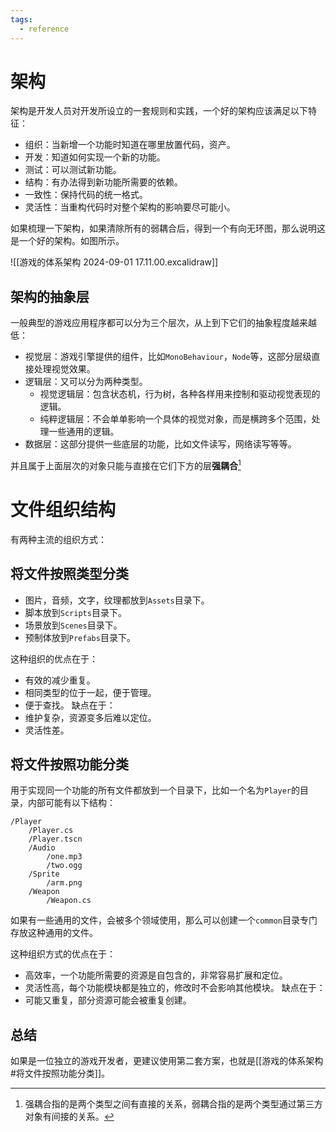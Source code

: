 ```yaml
---
tags:
  - reference
---
```

# 架构

架构是开发人员对开发所设立的一套规则和实践，一个好的架构应该满足以下特征：

- 组织：当新增一个功能时知道在哪里放置代码，资产。
- 开发：知道如何实现一个新的功能。
- 测试：可以测试新功能。
- 结构：有办法得到新功能所需要的依赖。
- 一致性：保持代码的统一格式。
- 灵活性：当重构代码时对整个架构的影响要尽可能小。

如果梳理一下架构，如果清除所有的弱耦合后，得到一个有向无环图，那么说明这是一个好的架构。如图所示。

![[游戏的体系架构 2024-09-01 17.11.00.excalidraw]]

## 架构的抽象层

一般典型的游戏应用程序都可以分为三个层次，从上到下它们的抽象程度越来越低：

- 视觉层：游戏引擎提供的组件，比如`MonoBehaviour`，`Node`等，这部分层级直接处理视觉效果。
- 逻辑层：又可以分为两种类型。
	- 视觉逻辑层：包含状态机，行为树，各种各样用来控制和驱动视觉表现的逻辑。
	- 纯粹逻辑层：不会单单影响一个具体的视觉对象，而是横跨多个范围，处理一些通用的逻辑。
- 数据层：这部分提供一些底层的功能，比如文件读写，网络读写等等。

并且属于上面层次的对象只能与直接在它们下方的层**强耦合**[^1]

# 文件组织结构

有两种主流的组织方式：
## 将文件按照类型分类

- 图片，音频，文字，纹理都放到`Assets`目录下。
- 脚本放到`Scripts`目录下。
- 场景放到`Scenes`目录下。
- 预制体放到`Prefabs`目录下。

这种组织的优点在于：
- 有效的减少重复。
- 相同类型的位于一起，便于管理。
- 便于查找。
缺点在于：
- 维护复杂，资源变多后难以定位。
- 灵活性差。

## 将文件按照功能分类

用于实现同一个功能的所有文件都放到一个目录下，比如一个名为`Player`的目录，内部可能有以下结构：
```
/Player
	/Player.cs
	/Player.tscn
	/Audio
		/one.mp3
		/two.ogg
	/Sprite
		/arm.png
	/Weapon
		/Weapon.cs
```

如果有一些通用的文件，会被多个领域使用，那么可以创建一个`common`目录专门存放这种通用的文件。

这种组织方式的优点在于：
- 高效率，一个功能所需要的资源是自包含的，非常容易扩展和定位。
- 灵活性高，每个功能模块都是独立的，修改时不会影响其他模块。
缺点在于：
- 可能又重复，部分资源可能会被重复创建。

## 总结

如果是一位独立的游戏开发者，更建议使用第二套方案，也就是[[游戏的体系架构#将文件按照功能分类]]。

[^1]: 强耦合指的是两个类型之间有直接的关系，弱耦合指的是两个类型通过第三方对象有间接的关系。